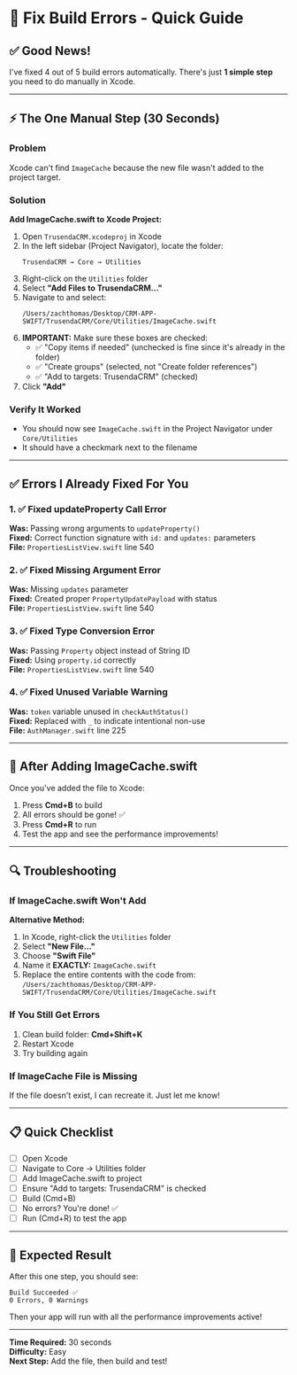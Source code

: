 # 🔧 Fix Build Errors - Quick Guide

## ✅ Good News!

I've fixed 4 out of 5 build errors automatically. There's just **1 simple step** you need to do manually in Xcode.

---

## ⚡️ The One Manual Step (30 Seconds)

### Problem
Xcode can't find `ImageCache` because the new file wasn't added to the project target.

### Solution
**Add ImageCache.swift to Xcode Project:**

1. Open `TrusendaCRM.xcodeproj` in Xcode
2. In the left sidebar (Project Navigator), locate the folder:
   ```
   TrusendaCRM → Core → Utilities
   ```
3. Right-click on the `Utilities` folder
4. Select **"Add Files to TrusendaCRM..."**
5. Navigate to and select:
   ```
   /Users/zachthomas/Desktop/CRM-APP-SWIFT/TrusendaCRM/Core/Utilities/ImageCache.swift
   ```
6. **IMPORTANT:** Make sure these boxes are checked:
   - ✅ "Copy items if needed" (unchecked is fine since it's already in the folder)
   - ✅ "Create groups" (selected, not "Create folder references")
   - ✅ "Add to targets: TrusendaCRM" (checked)
7. Click **"Add"**

### Verify It Worked
- You should now see `ImageCache.swift` in the Project Navigator under `Core/Utilities`
- It should have a checkmark next to the filename

---

## ✅ Errors I Already Fixed For You

### 1. ✅ Fixed updateProperty Call Error
**Was:** Passing wrong arguments to `updateProperty()`  
**Fixed:** Correct function signature with `id:` and `updates:` parameters  
**File:** `PropertiesListView.swift` line 540

### 2. ✅ Fixed Missing Argument Error
**Was:** Missing `updates` parameter  
**Fixed:** Created proper `PropertyUpdatePayload` with status  
**File:** `PropertiesListView.swift` line 540

### 3. ✅ Fixed Type Conversion Error
**Was:** Passing `Property` object instead of String ID  
**Fixed:** Using `property.id` correctly  
**File:** `PropertiesListView.swift` line 540

### 4. ✅ Fixed Unused Variable Warning
**Was:** `token` variable unused in `checkAuthStatus()`  
**Fixed:** Replaced with `_` to indicate intentional non-use  
**File:** `AuthManager.swift` line 225

---

## 🚀 After Adding ImageCache.swift

Once you've added the file to Xcode:

1. Press **Cmd+B** to build
2. All errors should be gone! ✅
3. Press **Cmd+R** to run
4. Test the app and see the performance improvements!

---

## 🔍 Troubleshooting

### If ImageCache.swift Won't Add
**Alternative Method:**
1. In Xcode, right-click the `Utilities` folder
2. Select **"New File..."**
3. Choose **"Swift File"**
4. Name it **EXACTLY:** `ImageCache.swift`
5. Replace the entire contents with the code from:
   `/Users/zachthomas/Desktop/CRM-APP-SWIFT/TrusendaCRM/Core/Utilities/ImageCache.swift`

### If You Still Get Errors
1. Clean build folder: **Cmd+Shift+K**
2. Restart Xcode
3. Try building again

### If ImageCache File is Missing
If the file doesn't exist, I can recreate it. Just let me know!

---

## 📋 Quick Checklist

- [ ] Open Xcode
- [ ] Navigate to Core → Utilities folder
- [ ] Add ImageCache.swift to project
- [ ] Ensure "Add to targets: TrusendaCRM" is checked
- [ ] Build (Cmd+B)
- [ ] No errors? You're done! ✅
- [ ] Run (Cmd+R) to test the app

---

## 🎯 Expected Result

After this one step, you should see:

```
Build Succeeded ✅
0 Errors, 0 Warnings
```

Then your app will run with all the performance improvements active!

---

**Time Required:** 30 seconds  
**Difficulty:** Easy  
**Next Step:** Add the file, then build and test!

